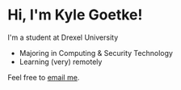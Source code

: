 # Hi, I'm Kyle Goetke!

I'm a student at Drexel University
- Majoring in Computing & Security Technology
- Learning (very) remotely

Feel free to [email me](mailto:kylegoetke@protonmail.com?subject=Hi%20Kyle).
